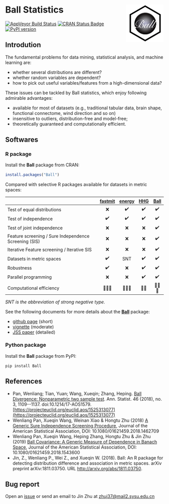 Ball Statistics <img src='https://raw.githubusercontent.com/Mamba413/git_picture/master/ball_logo.png' align="right" height="120" />
===========

<!-- [![Travis Build Status](https://travis-ci.org/Mamba413/Ball.svg?branch=master)](https://travis-ci.org/Mamba413/Ball) -->
[![AppVeyor Build Status](https://ci.appveyor.com/api/projects/status/github/Mamba413/Ball?branch=master&svg=true)](https://ci.appveyor.com/project/Mamba413/Ball)
[![CRAN Status Badge](http://www.r-pkg.org/badges/version/Ball)](https://CRAN.R-project.org/package=Ball)
[![PyPI version](https://badge.fury.io/py/Ball.svg)](https://pypi.python.org/pypi/Ball/)

Introdution
----------
The fundamental problems for data mining, statistical analysis, and machine learning are:
- whether several distributions are different?
- whether random variables are dependent?
- how to pick out useful variables/features from a high-dimensional data?

These issues can be tackled by Ball statistics, which enjoy following admirable advantages:
- available for most of datasets (e.g., traditional tabular data, brain shape, functional connectome, wind direction and so on)
- insensitive to outliers, distribution-free and model-free;
- theoretically guaranteed and computationally efficient.

Softwares
----------
### R package
Install the **Ball** package from CRAN:        
```R
install.packages("Ball")
```
Compared with selective R packages available for datasets in metric spaces:

|                                   | [fastmit](https://cran.r-project.org/web/packages/fastmit) | [energy](https://cran.r-project.org/web/packages/energy) | [HHG](https://cran.r-project.org/web/packages/HHG) | [Ball](https://cran.r-project.org/web/packages/Ball) |
| :-------------------------------- | :----------------------------------------------------------: | :--------------------------------------------------------: | :--------------------------------------------------: | :----------------------------------------------------: |
| Test of equal distributions       | :x:                                                        | :heavy_check_mark:                                       | :heavy_check_mark:                                 | :heavy_check_mark:                                   |
| Test of independence              | :heavy_check_mark:                                         | :heavy_check_mark:                                       | :heavy_check_mark:                                 | :heavy_check_mark:                                   |
| Test of joint independence        | :x:                                                        | :x:                                                      | :x:                                                | :heavy_check_mark:                                   |
| Feature screening / Sure Independence Screening (SIS) | :x:                                                        | :x:                                                      | :x:                                                | :heavy_check_mark:                                   |
| Iterative Feature screening / Iterative SIS                     | :x:                                                        | :x:                                                      | :x:                                                | :heavy_check_mark:                                   |
| Datasets in metric spaces         | :heavy_check_mark:                                         | SNT                                   | :heavy_check_mark:                                 | :heavy_check_mark:                                   |
| Robustness                        | :heavy_check_mark:                                         | :x:                                                      | :heavy_check_mark:                                 | :heavy_check_mark:                                   |
| Parallel programming              | :x:                                                        | :x:                                                      | :heavy_check_mark:                                 | :heavy_check_mark:                                   |
| Computational efficiency          | :running::running::running:                                | :running::running::running:                              | :running::running:                                 | :running::running::walking:                          |

*SNT is the abbreviation of strong negative type.*

See the following documents for more details about the **[Ball](https://cran.r-project.org/web/packages/Ball)** package:
- [github page](https://github.com/Mamba413/Ball/tree/master/R-package) (short)
- [vignette](https://cran.r-project.org/web/packages/Ball/vignettes/Ball.html) (moderate)
- [JSS paper](https://arxiv.org/abs/1811.03750) (detailed)

### Python package
Install the **Ball** package from PyPI:        
```shell
pip install Ball
```

References
----------
- Pan, Wenliang; Tian, Yuan; Wang, Xueqin; Zhang, Heping. [Ball Divergence: Nonparametric two sample test](https://projecteuclid.org/euclid.aos/1525313077). Ann. Statist. 46 (2018), no. 3, 1109--1137. doi:10.1214/17-AOS1579. [https://projecteuclid.org/euclid.aos/1525313077](https://projecteuclid.org/euclid.aos/1525313077)
- Wenliang Pan, Xueqin Wang, Weinan Xiao & Hongtu Zhu (2018) [A Generic Sure Independence Screening Procedure](https://amstat.tandfonline.com/doi/full/10.1080/01621459.2018.1462709#.WupWaoiFM2x), Journal of the American Statistical Association, DOI: 10.1080/01621459.2018.1462709
- Wenliang Pan, Xueqin Wang, Heping Zhang, Hongtu Zhu & Jin Zhu (2019) [Ball Covariance: A Generic Measure of Dependence in Banach Space](https://doi.org/10.1080/01621459.2018.1543600), Journal of the American Statistical Association, DOI: 10.1080/01621459.2018.1543600
- Jin, Z., Wenliang P., Wei Z., and Xueqin W. (2018). Ball: An R package for detecting distribution difference and association in metric spaces. arXiv preprint arXiv:1811.03750. URL http://arxiv.org/abs/1811.03750.

Bug report
----------
Open an [issue](https://github.com/Mamba413/Ball/issues) or send an email to Jin Zhu at zhuj37@mail2.sysu.edu.cn

